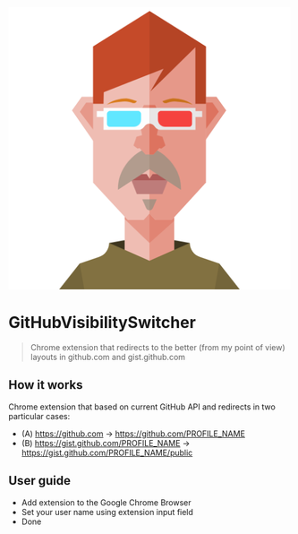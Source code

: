 ![alt text](/icon.png)
# GitHubVisibilitySwitcher

> Chrome extension that redirects to the better (from my point of view) layouts in github.com and gist.github.com

## How it works
Chrome extension that based on current GitHub API and redirects in two particular cases:
- (A) https://github.com -> https://github.com/PROFILE_NAME
- (B) https://gist.github.com/PROFILE_NAME -> https://gist.github.com/PROFILE_NAME/public


## User guide
- Add extension to the Google Chrome Browser
- Set your user name using extension input field
- Done


